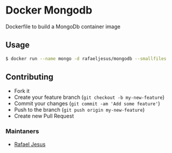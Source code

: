 # Docker Mongodb

Dockerfile to build a MongoDb container image

## Usage
```bash
$ docker run --name mongo -d rafaeljesus/mongodb --smallfiles
```

## Contributing
- Fork it
- Create your feature branch (`git checkout -b my-new-feature`)
- Commit your changes (`git commit -am 'Add some feature'`)
- Push to the branch (`git push origin my-new-feature`)
- Create new Pull Request

### Maintaners

* [Rafael Jesus](https://github.com/rafaeljesus)
